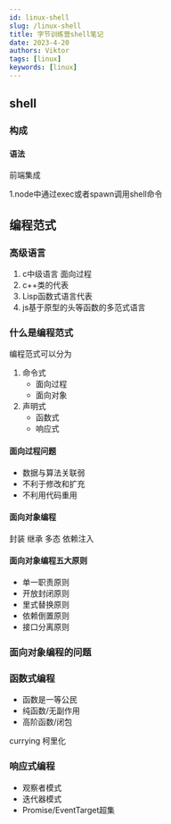 ```yaml
---
id: linux-shell
slug: /linux-shell
title: 字节训练营shell笔记
date: 2023-4-20
authors: Viktor
tags: [linux]
keywords: [linux]
---
```

<!--truncate-->

## shell

### 构成

#### 语法

前端集成

1.node中通过exec或者spawn调用shell命令

## 编程范式

### 高级语言

1. c中级语言 面向过程
2. c++类的代表
3. Lisp函数式语言代表
4. js基于原型的头等函数的多范式语言

### 什么是编程范式

编程范式可以分为

1. 命令式
   * 面向过程
   * 面向对象
2. 声明式
   * 函数式
   * 响应式

#### 面向过程问题

* 数据与算法关联弱
* 不利于修改和扩充
* 不利用代码重用

#### 面向对象编程

封装
继承
多态
依赖注入

#### 面向对象编程五大原则

* 单一职责原则
* 开放封闭原则
* 里式替换原则
* 依赖倒置原则
* 接口分离原则

### 面向对象编程的问题

### 函数式编程

* 函数是一等公民
* 纯函数/无副作用
* 高阶函数/闭包

currying 柯里化

### 响应式编程

* 观察者模式
* 迭代器模式
* Promise/EventTarget超集
